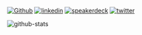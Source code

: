 [![Github](https://img.shields.io/badge/Github-ynqa-181717?style=flat-square&logo=github)](https://github.com/ynqa)
[![linkedin](https://img.shields.io/badge/LinkedIn-ynqa-0077B5?style=flat-square&logo=linkedin)](https://www.linkedin.com/in/ynqa/)
[![speakerdeck](https://img.shields.io/badge/Speaker_Deck-ynqa-009287?style=flat-square&logo=speaker-deck)](https://speakerdeck.com/ynqa)
[![twitter](https://img.shields.io/badge/twitter-__ynqa-1da1f2?style=flat-square&logo=twitter)](https://twitter.com/_ynqa)

![github-stats](https://github-readme-stats.vercel.app/api?username=ynqa&show_icons=true&theme=algolia&count_private=true&hide_title=true)
